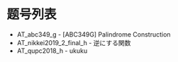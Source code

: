 # 题号列表

- AT_abc349_g - [ABC349G] Palindrome Construction
- AT_nikkei2019_2_final_h - 逆にする関数
- AT_qupc2018_h - ukuku
